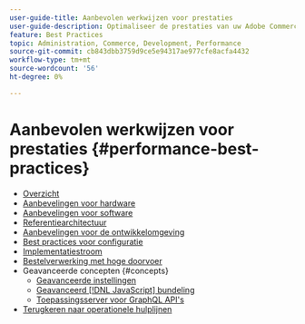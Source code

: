 ```yaml
---
user-guide-title: Aanbevolen werkwijzen voor prestaties
user-guide-description: Optimaliseer de prestaties van uw Adobe Commerce- of Magento Open Source-productieimplementatie aan de hand van onze aanbevelingen.
feature: Best Practices
topic: Administration, Commerce, Development, Performance
source-git-commit: cb843dbb3759d9ce5e94317ae977cfe8acfa4432
workflow-type: tm+mt
source-wordcount: '56'
ht-degree: 0%

---
```



# Aanbevolen werkwijzen voor prestaties {#performance-best-practices}

- [Overzicht](overview.md)
- [Aanbevelingen voor hardware](hardware.md)
- [Aanbevelingen voor software](software.md)
- [Referentiearchitectuur](reference-architecture.md)
- [Aanbevelingen voor de ontwikkelomgeving](development-environment.md)
- [Best practices voor configuratie](configuration.md)
- [Implementatiestroom](deployment-flow.md)
- [Bestelverwerking met hoge doorvoer](high-throughput-order-processing.md)
- Geavanceerde concepten {#concepts}
   - [Geavanceerde instellingen](advanced-setup.md)
   - [Geavanceerd [!DNL JavaScript] bundeling](advanced-js-bundling.md)
   - [Toepassingsserver voor GraphQL API&#39;s](application-server.md)
- [Terugkeren naar operationele hulplijnen](https://experienceleague.adobe.com/docs/commerce-operations/operational-guides/home.html)
